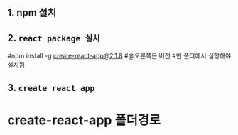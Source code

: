 ## 1. npm 설치
   
   
   
## 2. `react package 설치`
   #npm install -g create-react-app@2.1.8
   #@오른쪽은 버전
   #빈 폴더에서 실행해야 설치됨

## 3. `create react app`
   # create-react-app 폴더경로

